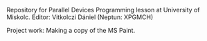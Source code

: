 Repository for Parallel Devices Programming lesson at University of Miskolc. Editor: Vitkolczi Dániel (Neptun: XPGMCH)

Project work: Making a copy of the MS Paint.
